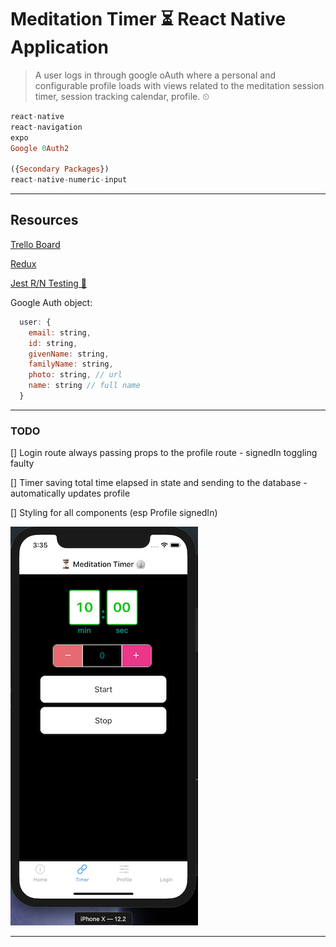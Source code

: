 # Meditation Timer ⏳ React Native Application

> A user logs in through google oAuth where a personal and configurable profile loads with views related to the meditation session timer, session tracking calendar, profile. ⏲

```haskell
react-native
react-navigation
expo
Google 0Auth2

({Secondary Packages})
react-native-numeric-input

```

---

## Resources

[Trello Board](https://trello.com/b/mEUYefim/med-timer-native-app)

[Redux](https://redux.js.org/basics/usage-with-react)

[Jest R/N Testing 🤹‍](https://jestjs.io/docs/en/tutorial-react-native)

Google Auth object:

```js
  user: {
    email: string,
    id: string,
    givenName: string,
    familyName: string,
    photo: string, // url
    name: string // full name
  }
```

---

### TODO

[] Login route always passing props to the profile route - signedIn toggling faulty

[] Timer saving total time elapsed in state and sending to the database - automatically updates profile

[] Styling for all components (esp Profile signedIn)

![Basic Timer Dev Layout](./assets/images/wireframBasic.png 'Basic Timer Dev Layout')

---
